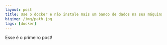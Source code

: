 ```yaml
---
layout: post
title: Use o docker e não instale mais um banco de dados na sua máquina
bigimg: /img/path.jpg
tags: [docker]
---
```


Esse é o primeiro post!